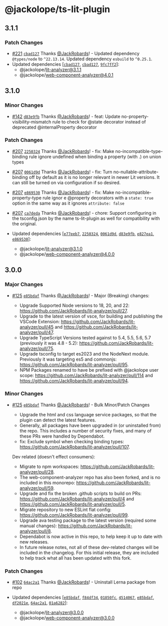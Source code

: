 # @jackolope/ts-lit-plugin

## 3.1.1

### Patch Changes

- [#221](https://github.com/JackRobards/lit-analyzer/pull/221) [`cbad127`](https://github.com/JackRobards/lit-analyzer/commit/cbad1272bc0a77bd9e1c208eed872c843cce0b13) Thanks [@JackRobards](https://github.com/JackRobards)! - Updated dependency `@types/node` to `^22.13.14`.
  Updated dependency `esbuild` to `^0.25.1`.
- Updated dependencies [[`cbad127`](https://github.com/JackRobards/lit-analyzer/commit/cbad1272bc0a77bd9e1c208eed872c843cce0b13), [`cbad127`](https://github.com/JackRobards/lit-analyzer/commit/cbad1272bc0a77bd9e1c208eed872c843cce0b13), [`9fc7ff2`](https://github.com/JackRobards/lit-analyzer/commit/9fc7ff21d354df4d1f84ea325b5b63eb00e7e6de)]:
  - @jackolope/lit-analyzer@3.1.1
  - @jackolope/web-component-analyzer@4.0.1

## 3.1.0

### Minor Changes

- [#142](https://github.com/JackRobards/lit-analyzer/pull/142) [`d83e9fb`](https://github.com/JackRobards/lit-analyzer/commit/d83e9fb20d5285a8df21e5246a2e48b365b75bff) Thanks [@JackRobards](https://github.com/JackRobards)! - feat: Update no-property-visibility-mismatch rule to check for @state decorator instead of deprecated @internalProperty decorator

### Patch Changes

- [#207](https://github.com/JackRobards/lit-analyzer/pull/207) [`2250324`](https://github.com/JackRobards/lit-analyzer/commit/225032460b92f3f7652061fa7ea275231e69943c) Thanks [@JackRobards](https://github.com/JackRobards)! - fix: Make no-incompatible-type-binding rule ignore undefined when binding a property (with .) on union types

- [#207](https://github.com/JackRobards/lit-analyzer/pull/207) [`0061d9d`](https://github.com/JackRobards/lit-analyzer/commit/0061d9db945ff7310d6ec7c70cf2b4f7d46a3c1d) Thanks [@JackRobards](https://github.com/JackRobards)! - fix: Turn no-nullable-attribute-binding off by default as it is no longer relevant in newer Lit versions. It can still be turned on via configuration if so desired.

- [#207](https://github.com/JackRobards/lit-analyzer/pull/207) [`e869530`](https://github.com/JackRobards/lit-analyzer/commit/e869530d7b868a293f76ba8363f9a25f48475c06) Thanks [@JackRobards](https://github.com/JackRobards)! - fix: Make no-incompatible-property-type rule ignor e @property decorators with a `state: true` option in the same way as it ignores `attribute: false`

- [#207](https://github.com/JackRobards/lit-analyzer/pull/207) [`ca7deda`](https://github.com/JackRobards/lit-analyzer/commit/ca7deda7cfb6d422f2e4e75324e6e34c0229a787) Thanks [@JackRobards](https://github.com/JackRobards)! - chore: Support configuring in the tsconfig.json by the name ts-lit-plugin as well for compatibility with the original.

- Updated dependencies [[`e77eeb7`](https://github.com/JackRobards/lit-analyzer/commit/e77eeb79f78380671a1e6171d2d84d6d4e677512), [`2250324`](https://github.com/JackRobards/lit-analyzer/commit/225032460b92f3f7652061fa7ea275231e69943c), [`0061d9d`](https://github.com/JackRobards/lit-analyzer/commit/0061d9db945ff7310d6ec7c70cf2b4f7d46a3c1d), [`d83e9fb`](https://github.com/JackRobards/lit-analyzer/commit/d83e9fb20d5285a8df21e5246a2e48b365b75bff), [`e827ea1`](https://github.com/JackRobards/lit-analyzer/commit/e827ea1cbb36ce518b87033a08b9f7d2efac8f7a), [`e869530`](https://github.com/JackRobards/lit-analyzer/commit/e869530d7b868a293f76ba8363f9a25f48475c06)]:
  - @jackolope/lit-analyzer@3.1.0
  - @jackolope/web-component-analyzer@4.0.0

## 3.0.0

### Major Changes

- [#125](https://github.com/JackRobards/lit-analyzer/pull/125) [`e85bdaf`](https://github.com/JackRobards/lit-analyzer/commit/e85bdafe871bcac2d4a89da64fc2c1d4b8b78bd9) Thanks [@JackRobards](https://github.com/JackRobards)! - Major (Breaking) changes:

  - Upgrade Supported Node versions to 18, 20, and 22: https://github.com/JackRobards/lit-analyzer/pull/27.
  - Upgrade to the latest version of vsce, for building and publishing the VSCode Extension: https://github.com/JackRobards/lit-analyzer/pull/45 and https://github.com/JackRobards/lit-analyzer/pull/47.
  - Upgrade TypeScript Versions tested against to 5.4, 5.5, 5.6, 5.7 (previously it was 4.8 - 5.2): https://github.com/JackRobards/lit-analyzer/pull/75.
  - Upgrade tsconfig to target es2023 and the NodeNext module. Previously it was targeting es5 and commonjs: https://github.com/JackRobards/lit-analyzer/pull/95.
  - NPM Packages renamed to have be prefixed with @jackolope user scope: https://github.com/JackRobards/lit-analyzer/pull/114 and https://github.com/JackRobards/lit-analyzer/pull/94.

### Minor Changes

- [#125](https://github.com/JackRobards/lit-analyzer/pull/125) [`e85bdaf`](https://github.com/JackRobards/lit-analyzer/commit/e85bdafe871bcac2d4a89da64fc2c1d4b8b78bd9) Thanks [@JackRobards](https://github.com/JackRobards)! - Bulk Minor/Patch Changes

  - Upgrade the html and css language service packages, so that the plugin can detect the latest features.
  - Generally, all packages have been upgraded in (or uninstalled from) the repo. This includes a number of security fixes, and many of these PRs were handled by Dependabot.
  - fix: Exclude symbol when checking binding types: https://github.com/JackRobards/lit-analyzer/pull/107.

  Dev related (doesn't effect consumers):

  - Migrate to npm workspaces: https://github.com/JackRobards/lit-analyzer/pull/28.
  - The web-component-analyzer repo has also been forked, and is no included in this monorepo: https://github.com/JackRobards/lit-analyzer/pull/59.
  - Upgrade and fix the broken .github scripts to build on PRs: https://github.com/JackRobards/lit-analyzer/pull/4 and https://github.com/JackRobards/lit-analyzer/pull/5.
  - Migrate repository to new ESLint flat config: https://github.com/JackRobards/lit-analyzer/pull/99.
  - Upgrade ava testing package to the latest version (required some manual changes): https://github.com/JackRobards/lit-analyzer/pull/8.
  - Dependabot is now active in this repo, to help keep it up to date with new releases.
  - In future release notes, not all of these dev-related changes will be included in the changelog. For this initial release, they are included to help track what all has been updated with this fork.

### Patch Changes

- [#102](https://github.com/JackRobards/lit-analyzer/pull/102) [`64ac2a1`](https://github.com/JackRobards/lit-analyzer/commit/64ac2a1a4cb81edb46833b8e60e6624a136e7074) Thanks [@JackRobards](https://github.com/JackRobards)! - Uninstall Lerna package from repo

- Updated dependencies [[`e85bdaf`](https://github.com/JackRobards/lit-analyzer/commit/e85bdafe871bcac2d4a89da64fc2c1d4b8b78bd9), [`f84df34`](https://github.com/JackRobards/lit-analyzer/commit/f84df34e9da2a17565a30b1984fa3a546ff1b92f), [`01850fc`](https://github.com/JackRobards/lit-analyzer/commit/01850fc4af0b6ab2a1ded0e5468fdb7138f50991), [`4514067`](https://github.com/JackRobards/lit-analyzer/commit/4514067e6e7b959c479692aa97b24692bd313a24), [`e85bdaf`](https://github.com/JackRobards/lit-analyzer/commit/e85bdafe871bcac2d4a89da64fc2c1d4b8b78bd9), [`df2021e`](https://github.com/JackRobards/lit-analyzer/commit/df2021e19af5ff815ddcba3f6a324d05a67217b8), [`64ac2a1`](https://github.com/JackRobards/lit-analyzer/commit/64ac2a1a4cb81edb46833b8e60e6624a136e7074), [`01a6282`](https://github.com/JackRobards/lit-analyzer/commit/01a6282a797681a0146c7950f3d85113c80717d0)]:
  - @jackolope/lit-analyzer@3.0.0
  - @jackolope/web-component-analyzer@3.0.0
